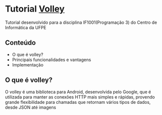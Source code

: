# Tutorial [Volley](https://developer.android.com/training/volley/index.html)
Tutorial desenvolvido para a disciplina IF1001(Programação 3) do Centro de Informática da UFPE

## Conteúdo
* O que é volley?
* Principais funcionalidades e vantagens
* Implementação

## O que é volley?

O volley é uma biblioteca para Android, desenvolvida pelo Google, que é utilizada para manter as conexões HTTP mais simples e rápidas, provendo grande flexibilidade para chamadas que retornam vários tipos de dados, desde JSON até imagens
